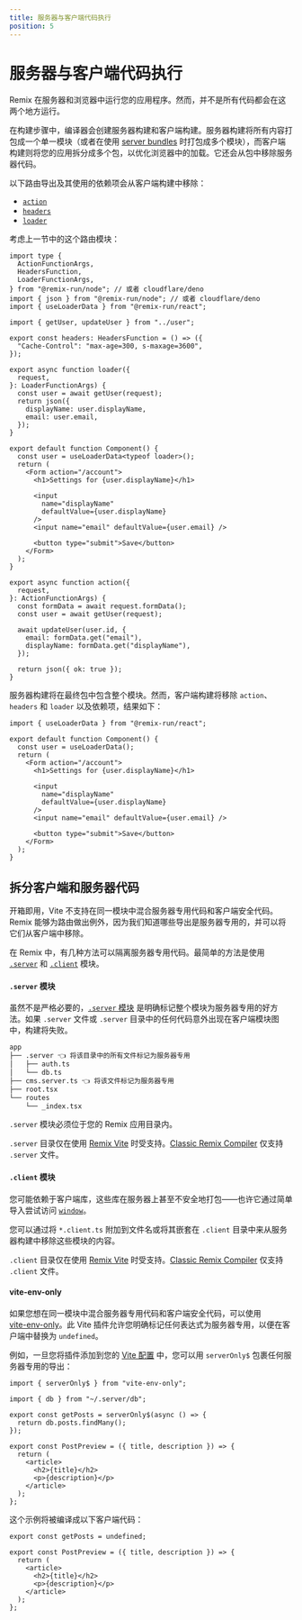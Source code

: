 ```yaml
---
title: 服务器与客户端代码执行
position: 5
---
```


# 服务器与客户端代码执行

Remix 在服务器和浏览器中运行您的应用程序。然而，并不是所有代码都会在这两个地方运行。

在构建步骤中，编译器会创建服务器构建和客户端构建。服务器构建将所有内容打包成一个单一模块（或者在使用 [server bundles][server-bundles] 时打包成多个模块），而客户端构建则将您的应用拆分成多个包，以优化浏览器中的加载。它还会从包中移除服务器代码。

以下路由导出及其使用的依赖项会从客户端构建中移除：

- [`action`][action]
- [`headers`][headers]
- [`loader`][loader]

考虑上一节中的这个路由模块：

```tsx filename=routes/settings.tsx
import type {
  ActionFunctionArgs,
  HeadersFunction,
  LoaderFunctionArgs,
} from "@remix-run/node"; // 或者 cloudflare/deno
import { json } from "@remix-run/node"; // 或者 cloudflare/deno
import { useLoaderData } from "@remix-run/react";

import { getUser, updateUser } from "../user";

export const headers: HeadersFunction = () => ({
  "Cache-Control": "max-age=300, s-maxage=3600",
});

export async function loader({
  request,
}: LoaderFunctionArgs) {
  const user = await getUser(request);
  return json({
    displayName: user.displayName,
    email: user.email,
  });
}

export default function Component() {
  const user = useLoaderData<typeof loader>();
  return (
    <Form action="/account">
      <h1>Settings for {user.displayName}</h1>

      <input
        name="displayName"
        defaultValue={user.displayName}
      />
      <input name="email" defaultValue={user.email} />

      <button type="submit">Save</button>
    </Form>
  );
}

export async function action({
  request,
}: ActionFunctionArgs) {
  const formData = await request.formData();
  const user = await getUser(request);

  await updateUser(user.id, {
    email: formData.get("email"),
    displayName: formData.get("displayName"),
  });

  return json({ ok: true });
}
```

服务器构建将在最终包中包含整个模块。然而，客户端构建将移除 `action`、`headers` 和 `loader` 以及依赖项，结果如下：

```tsx filename=routes/settings.tsx
import { useLoaderData } from "@remix-run/react";

export default function Component() {
  const user = useLoaderData();
  return (
    <Form action="/account">
      <h1>Settings for {user.displayName}</h1>

      <input
        name="displayName"
        defaultValue={user.displayName}
      />
      <input name="email" defaultValue={user.email} />

      <button type="submit">Save</button>
    </Form>
  );
}
```

## 拆分客户端和服务器代码

开箱即用，Vite 不支持在同一模块中混合服务器专用代码和客户端安全代码。Remix 能够为路由做出例外，因为我们知道哪些导出是服务器专用的，并可以将它们从客户端中移除。

在 Remix 中，有几种方法可以隔离服务器专用代码。最简单的方法是使用 [`.server`][file_convention_server] 和 [`.client`][file_convention_client] 模块。

#### `.server` 模块

虽然不是严格必要的，[`.server` 模块][file_convention_server] 是明确标记整个模块为服务器专用的好方法。如果 `.server` 文件或 `.server` 目录中的任何代码意外出现在客户端模块图中，构建将失败。

```txt
app
├── .server 👈 将该目录中的所有文件标记为服务器专用
│   ├── auth.ts
│   └── db.ts
├── cms.server.ts 👈 将该文件标记为服务器专用
├── root.tsx
└── routes
    └── _index.tsx
```

`.server` 模块必须位于您的 Remix 应用目录内。

<docs-warning>`.server` 目录仅在使用 [Remix Vite][remix-vite] 时受支持。[Classic Remix Compiler][classic-remix-compiler] 仅支持 `.server` 文件。</docs-warning>

#### `.client` 模块

您可能依赖于客户端库，这些库在服务器上甚至不安全地打包——也许它通过简单导入尝试访问 [`window`][window_global]。

您可以通过将 `*.client.ts` 附加到文件名或将其嵌套在 `.client` 目录中来从服务器构建中移除这些模块的内容。

<docs-warning>`.client` 目录仅在使用 [Remix Vite][remix-vite] 时受支持。[Classic Remix Compiler][classic-remix-compiler] 仅支持 `.client` 文件。</docs-warning>

#### vite-env-only

如果您想在同一模块中混合服务器专用代码和客户端安全代码，可以使用 <nobr>[vite-env-only][vite-env-only]</nobr>。此 Vite 插件允许您明确标记任何表达式为服务器专用，以便在客户端中替换为 `undefined`。

例如，一旦您将插件添加到您的 [Vite 配置][vite-config] 中，您可以用 `serverOnly$` 包裹任何服务器专用的导出：

```tsx
import { serverOnly$ } from "vite-env-only";

import { db } from "~/.server/db";

export const getPosts = serverOnly$(async () => {
  return db.posts.findMany();
});

export const PostPreview = ({ title, description }) => {
  return (
    <article>
      <h2>{title}</h2>
      <p>{description}</p>
    </article>
  );
};
```

这个示例将被编译成以下客户端代码：

```tsx
export const getPosts = undefined;

export const PostPreview = ({ title, description }) => {
  return (
    <article>
      <h2>{title}</h2>
      <p>{description}</p>
    </article>
  );
};
```

[action]: ../route/action
[headers]: ../route/headers
[loader]: ../route/loader
[file_convention_client]: ../file-conventions/-client
[file_convention_server]: ../file-conventions/-server
[window_global]: https://developer.mozilla.org/en-US/docs/Web/API/Window/window
[server-bundles]: ../guides/server-bundles
[vite-config]: ../file-conventions/vite-config
[vite-env-only]: https://github.com/pcattori/vite-env-only
[classic-remix-compiler]: ../guides/vite#classic-remix-compiler-vs-remix-vite
[remix-vite]: ../guides/vite